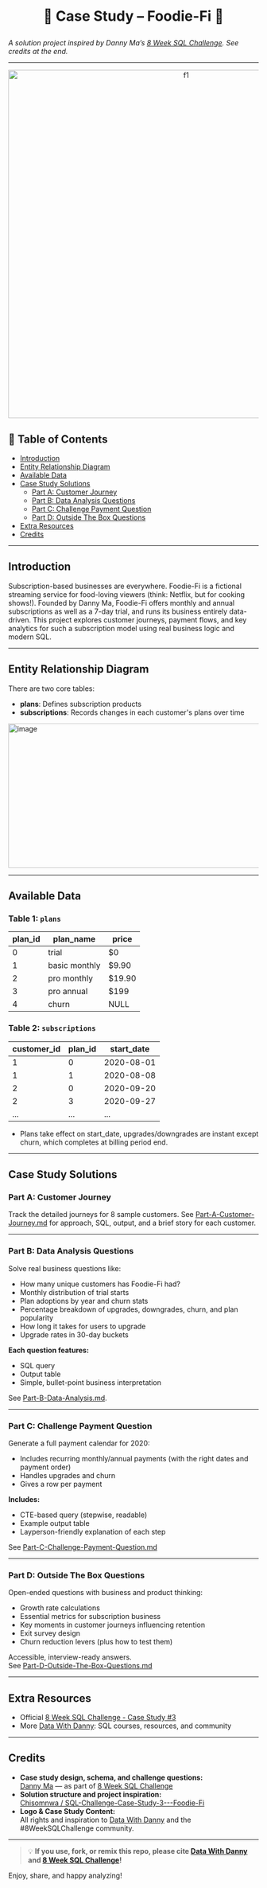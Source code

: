 # <p align="center" style="margin-top: 0px;"> 🥑 Case Study – Foodie-Fi 🥑

*A solution project inspired by Danny Ma’s [8 Week SQL Challenge](https://8weeksqlchallenge.com/case-study-3/). See credits at the end.*

---
<div align="center">
  <img src="https://github.com/user-attachments/assets/08975ab0-2175-4c89-aa3d-36b4d6f9bbd6" alt="f1" width="700" height="700"/>
</div>



## 🧾 Table of Contents

- [Introduction](#introduction)
- [Entity Relationship Diagram](#entity-relationship-diagram)
- [Available Data](#available-data)
- [Case Study Solutions](#case-study-solutions)
  - [Part A: Customer Journey](#part-a-customer-journey)
  - [Part B: Data Analysis Questions](#part-b-data-analysis-questions)
  - [Part C: Challenge Payment Question](#part-c-challenge-payment-question)
  - [Part D: Outside The Box Questions](#part-d-outside-the-box-questions)
- [Extra Resources](#extra-resources)
- [Credits](#credits)

---

## Introduction

Subscription-based businesses are everywhere. Foodie-Fi is a fictional streaming service for food-loving viewers (think: Netflix, but for cooking shows!). Founded by Danny Ma, Foodie-Fi offers monthly and annual subscriptions as well as a 7-day trial, and runs its business entirely data-driven. This project explores customer journeys, payment flows, and key analytics for such a subscription model using real business logic and modern SQL.

---

## Entity Relationship Diagram
There are two core tables:
- **plans**: Defines subscription products
- **subscriptions**: Records changes in each customer's plans over time
<img width="698" height="290" alt="image" src="https://github.com/user-attachments/assets/a4653cb1-06ab-425c-acef-bf6b1b05919e" />


---

## Available Data

### Table 1: `plans`

| plan_id | plan_name       | price    |
|---------|----------------|----------|
| 0       | trial          | $0       |
| 1       | basic monthly  | $9.90    |
| 2       | pro monthly    | $19.90   |
| 3       | pro annual     | $199     |
| 4       | churn          | NULL     |

### Table 2: `subscriptions`

| customer_id | plan_id | start_date  |
|-------------|---------|-------------|
| 1           | 0       | 2020-08-01  |
| 1           | 1       | 2020-08-08  |
| 2           | 0       | 2020-09-20  |
| 2           | 3       | 2020-09-27  |
| ...         | ...     | ...         |

- Plans take effect on start_date, upgrades/downgrades are instant except churn, which completes at billing period end.

---

## Case Study Solutions

### Part A: Customer Journey

Track the detailed journeys for 8 sample customers. See [Part-A-Customer-Journey.md](./Part-A-Customer-Journey.md) for approach, SQL, output, and a brief story for each customer.

---

### Part B: Data Analysis Questions

Solve real business questions like:

- How many unique customers has Foodie-Fi had?
- Monthly distribution of trial starts
- Plan adoptions by year and churn stats
- Percentage breakdown of upgrades, downgrades, churn, and plan popularity
- How long it takes for users to upgrade
- Upgrade rates in 30-day buckets

**Each question features:**  
- SQL query  
- Output table  
- Simple, bullet-point business interpretation

See [Part-B-Data-Analysis.md](./Part-B-Data-Analysis.md).

---

### Part C: Challenge Payment Question

Generate a full payment calendar for 2020:
- Includes recurring monthly/annual payments (with the right dates and payment order)
- Handles upgrades and churn
- Gives a row per payment

**Includes:**
- CTE-based query (stepwise, readable)
- Example output table
- Layperson-friendly explanation of each step

See [Part-C-Challenge-Payment-Question.md](./Part-C-Challenge-Payment-Question.md)

---

### Part D: Outside The Box Questions

Open-ended questions with business and product thinking:
- Growth rate calculations
- Essential metrics for subscription business
- Key moments in customer journeys influencing retention
- Exit survey design
- Churn reduction levers (plus how to test them)

Accessible, interview-ready answers.  
See [Part-D-Outside-The-Box-Questions.md](./Part-D-Outside-The-Box-Questions.md)

---

## Extra Resources

- Official [8 Week SQL Challenge - Case Study #3](https://8weeksqlchallenge.com/case-study-3/)
- More [Data With Danny](https://www.datawithdanny.com/): SQL courses, resources, and community

---

## Credits

- **Case study design, schema, and challenge questions:**  
  [Danny Ma](https://www.datawithdanny.com/) — as part of [8 Week SQL Challenge](https://8weeksqlchallenge.com/case-study-3/)
- **Solution structure and project inspiration:**  
  [Chisomnwa / SQL-Challenge-Case-Study-3---Foodie-Fi](https://github.com/Chisomnwa/SQL-Challenge-Case-Study-3---Foodie-Fi)
- **Logo & Case Study Content:**  
  All rights and inspiration to [Data With Danny](https://www.datawithdanny.com/) and the #8WeekSQLChallenge community.

---

> 💡 **If you use, fork, or remix this repo, please cite [Data With Danny](https://www.datawithdanny.com) and [8 Week SQL Challenge](https://8weeksqlchallenge.com/)!**

Enjoy, share, and happy analyzing!
